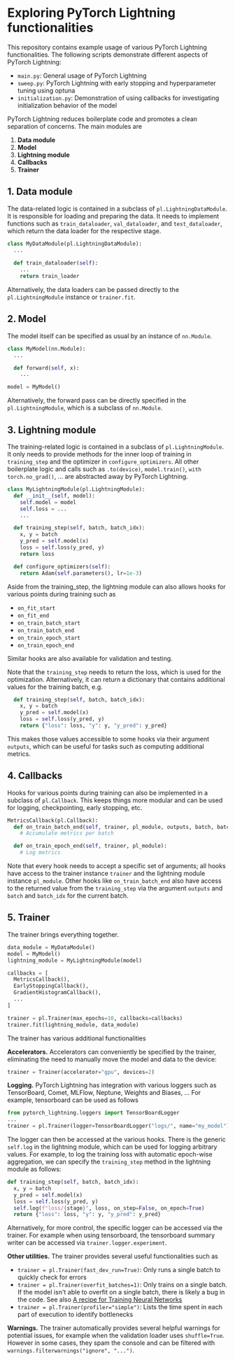 # Exploring PyTorch Lightning functionalities
This repository contains example usage of various PyTorch Lightning functionalities.
The following scripts demonstrate different aspects of PyTorch Lightning:
-  `main.py`: General usage of PyTorch Lightning
-  `sweep.py`: PyTorch Lightning with early stopping and hyperparameter tuning using optuna
-  `initialization.py`: Demonstration of using callbacks for investigating initialization behavior of the model

PyTorch Lightning reduces boilerplate code and promotes a clean separation of concerns. The main modules are 
1) **Data module**
2) **Model**
3) **Lightning module**
4) **Callbacks**
5) **Trainer**

## 1. Data module
The data-related logic is contained in a subclass of `pl.LightningDataModule`.
It is responsible for loading and preparing the data.
It  needs to implement functions such as `train_dataloader`, `val_dataloader`,  and `test_dataloader`, which return the data loader for the respective stage.
```python
class MyDataModule(pl.LightningDataModule):
  ...
  
  def train_dataloader(self):
    ...
    return train_loader
```
Alternatively, the data loaders can be passed directly to the `pl.LightningModule` instance or `trainer.fit`.

## 2. Model
The model itself can be specified as usual by an instance of `nn.Module`.
```python
class MyModel(nn.Module):
  ...

  def forward(self, x):
    ...

model = MyModel()
```
Alternatively, the forward pass can be directly specified in the `pl.LightningModule`, which is a subclass of `nn.Module`.

## 3. Lightning module
The training-related logic is contained in a subclass of `pl.LightningModule`. 
It only needs to provide methods for the inner loop of training in `training_step` and the optimizer in `configure_optimizers`. All other boilerplate logic and calls such as `.to(device)`, `model.train()`, `with torch.no_grad()`, ... are abstracted away by PyTorch Lightning.
```python
class MyLightningModule(pl.LightningModule):
  def __init__(self, model):
    self.model = model
    self.loss = ...
    ...

  def training_step(self, batch, batch_idx):
    x, y = batch
    y_pred = self.model(x)
    loss = self.loss(y_pred, y)
    return loss

  def configure_optimizers(self):
    return Adam(self.parameters(), lr=1e-3)

```
Aside from the training_step, the lightning module can also allows hooks for various points during training such as
- `on_fit_start`
- `on_fit_end`
- `on_train_batch_start`
- `on_train_batch_end`
- `on_train_epoch_start`
- `on_train_epoch_end`
  
Similar hooks are also available for validation and testing.

Note that the `training_step` needs to return the loss, which is used for the optimization. Alternatively, it can return a dictionary that contains additional values for the training batch, e.g. 
```python
  def training_step(self, batch, batch_idx):
    x, y = batch
    y_pred = self.model(x)
    loss = self.loss(y_pred, y)
    return {"loss": loss, "y": y, "y_pred": y_pred}
```
This makes those values accessible to some hooks via their argument `outputs`, which can be useful for tasks such as computing additional metrics.


## 4. Callbacks
Hooks for various points during training can also be implemented in a subclass of `pl.Callback`. This keeps things more modular and can be used for logging, checkpointing, early stopping, etc.

```python
MetricsCallback(pl.Callback):
  def on_train_batch_end(self, trainer, pl_module, outputs, batch, batch_idx):
    # Accumulate metrics per batch

  def on_train_epoch_end(self, trainer, pl_module):
    # Log metrics
```
Note that every hook needs to accept a specific set of arguments; all hooks have access to the trainer instance `trainer` and the lightning module instance `pl_module`. Other hooks like `on_train_batch_end` also have access to the returned value from the `training_step` via the argument `outputs` and `batch` and `batch_idx` for the current batch.

## 5. Trainer
The trainer brings everything together. 

```python
data_module = MyDataModule()
model = MyModel()
lightning_module = MyLightningModule(model)

callbacks = [
  MetricsCallback(),
  EarlyStoppingCallback(),
  GradientHistogramCallback(),
  ...
]

trainer = pl.Trainer(max_epochs=10, callbacks=callbacks)
trainer.fit(lightning_module, data_module)
```

The trainer has various additional functionalities

**Accelerators.**
Accelerators can conveniently be specified by the trainer, eliminating the need to manually move the model and data to the device:
```python
trainer = Trainer(accelerator="gpu", devices=2)
```

**Logging.**
PyTorch Lightning has integration with various loggers such as TensorBoard, Comet, MLFlow, Neptune, Weights and Biases, ...
For example, tensorboard can be used as follows
```python
from pytorch_lightning.loggers import TensorBoardLogger
...
trainer = pl.Trainer(logger=TensorBoardLogger("logs/", name="my_model"))
```
The logger can then be accessed at the various hooks. There is the generic `self.log` in the lightning module, which can be used for logging arbitrary values. For example, to log the training loss with automatic epoch-wise aggregation, we can specify the `training_step` method in the lightning module as follows:
```python
def training_step(self, batch, batch_idx):
  x, y = batch
  y_pred = self.model(x)
  loss = self.loss(y_pred, y)
  self.log(f"loss/{stage}", loss, on_step=False, on_epoch=True)
  return {"loss": loss, "y": y, "y_pred": y_pred}
```
Alternatively, for more control, the specific logger can be accessed via the trainer. For example when using tensorboard, the tensorboard summary writer can be accessed via `trainer.logger.experiment`.

**Other utilities.**
The trainer provides several useful functionalities such as
- `trainer = pl.Trainer(fast_dev_run=True)`: Only runs a single batch to quickly check for errors
- `trainer = pl.Trainer(overfit_batches=1)`: Only trains on a single batch. If the model isn't able to overfit on a single batch, there is likely a bug in the code. See also [A recipe for Training Neural Networks](http://karpathy.github.io/2019/04/25/recipe/)
- `trainer = pl.Trainer(profiler="simple")`: Lists the time spent in each part of execution to identify bottlenecks

**Warnings.**
The trainer automatically provides several helpful warnings for potential issues, for example when the validation loader uses `shuffle=True`. 
However in some cases, they spam the console and can be filtered with `warnings.filterwarnings("ignore", "...")`.


